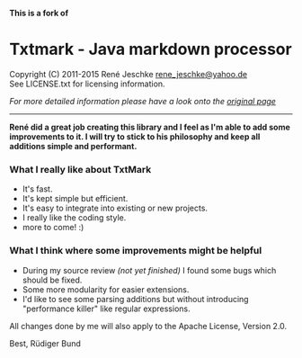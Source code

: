 __This is a fork of__  

# Txtmark - Java markdown processor
Copyright (C) 2011-2015 René Jeschke <rene_jeschke@yahoo.de>  
See LICENSE.txt for licensing information.

_For more detailed information please have a look onto the [original page](https://github.com/rjeschke/txtmark)_

***

__René did a great job creating this library and I feel as I'm able to add some improvements to it. I will try to stick to his philosophy and keep all additions simple and performant.__

### What I really like about TxtMark

* It's fast.
* It's kept simple but efficient.
* It's easy to integrate into existing or new projects.
* I really like the coding style.
* more to come! :)
 
### What I think where some improvements might be helpful

* During my source review _(not yet finished)_ I found some bugs which should be fixed.
* Some more modularity for easier extensions.
* I'd like to see some parsing additions but without introducing "performance killer" like regular expressions.

All changes done by me will also apply to the Apache License, Version 2.0.

Best,
Rüdiger Bund
